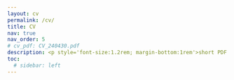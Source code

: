 ```yaml
---
layout: cv
permalink: /cv/
title: CV
nav: true
nav_order: 5
# cv_pdf: CV_240430.pdf
description: <p style='font-size:1.2rem; margin-bottom:1rem'>short PDF version is <a href='/assets/pdf/CV_240924WT.pdf' target='_blank'>here</a>.</p>
toc:
  # sidebar: left
---
```

